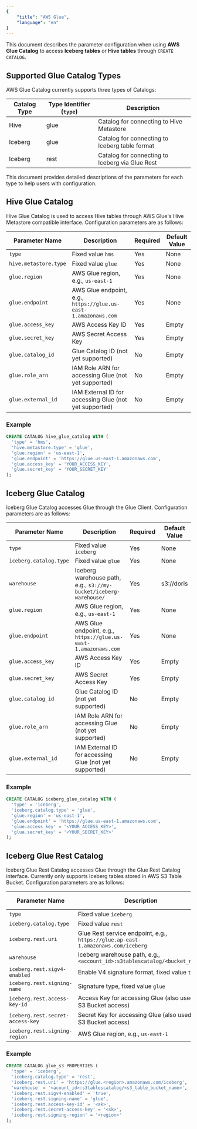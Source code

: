 ```yaml
---
{
    "title": "AWS Glue",
    "language": "en"
}
---
```


This document describes the parameter configuration when using **AWS Glue Catalog** to access **Iceberg tables** or **Hive tables** through `CREATE CATALOG`.

## Supported Glue Catalog Types

AWS Glue Catalog currently supports three types of Catalogs:

| Catalog Type | Type Identifier (`type`) | Description                                        |
|--------------|-------------------------|----------------------------------------------------|
| Hive         | glue                    | Catalog for connecting to Hive Metastore          |
| Iceberg      | glue                    | Catalog for connecting to Iceberg table format    |
| Iceberg      | rest                    | Catalog for connecting to Iceberg via Glue Rest   |

This document provides detailed descriptions of the parameters for each type to help users with configuration.

## Hive Glue Catalog

Hive Glue Catalog is used to access Hive tables through AWS Glue's Hive Metastore compatible interface. Configuration parameters are as follows:

| Parameter Name            | Description                                                          | Required | Default Value |
|---------------------------|----------------------------------------------------------------------|----------|---------------|
| `type`                    | Fixed value `hms`                                                    | Yes      | None          |
| `hive.metastore.type`     | Fixed value `glue`                                                   | Yes      | None          |
| `glue.region`             | AWS Glue region, e.g., `us-east-1`                                  | Yes      | None          |
| `glue.endpoint`           | AWS Glue endpoint, e.g., `https://glue.us-east-1.amazonaws.com`     | Yes      | None          |
| `glue.access_key`         | AWS Access Key ID                                                    | Yes      | Empty         |
| `glue.secret_key`         | AWS Secret Access Key                                                | Yes      | Empty         |
| `glue.catalog_id`         | Glue Catalog ID (not yet supported)                                 | No       | Empty         |
| `glue.role_arn`           | IAM Role ARN for accessing Glue (not yet supported)                 | No       | Empty         |
| `glue.external_id`        | IAM External ID for accessing Glue (not yet supported)              | No       | Empty         |

### Example

```sql
CREATE CATALOG hive_glue_catalog WITH (
  'type' = 'hms',
  'hive.metastore.type' = 'glue',
  'glue.region' = 'us-east-1',
  'glue.endpoint' = 'https://glue.us-east-1.amazonaws.com',
  'glue.access_key' = 'YOUR_ACCESS_KEY',
  'glue.secret_key' = 'YOUR_SECRET_KEY'
);
```

## Iceberg Glue Catalog

Iceberg Glue Catalog accesses Glue through the Glue Client. Configuration parameters are as follows:

| Parameter Name          | Description                                                                 | Required | Default Value |
|-------------------------|-----------------------------------------------------------------------------|----------|---------------|
| `type`                  | Fixed value `iceberg`                                                       | Yes      | None          |
| `iceberg.catalog.type`  | Fixed value `glue`                                                          | Yes      | None          |
| `warehouse`             | Iceberg warehouse path, e.g., `s3://my-bucket/iceberg-warehouse/`          | Yes      | s3://doris    |
| `glue.region`           | AWS Glue region, e.g., `us-east-1`                                         | Yes      | None          |
| `glue.endpoint`         | AWS Glue endpoint, e.g., `https://glue.us-east-1.amazonaws.com`            | Yes      | None          |
| `glue.access_key`       | AWS Access Key ID                                                           | Yes      | Empty         |
| `glue.secret_key`       | AWS Secret Access Key                                                       | Yes      | Empty         |
| `glue.catalog_id`       | Glue Catalog ID (not yet supported)                                        | No       | Empty         |
| `glue.role_arn`         | IAM Role ARN for accessing Glue (not yet supported)                        | No       | Empty         |
| `glue.external_id`      | IAM External ID for accessing Glue (not yet supported)                     | No       | Empty         |

### Example

```sql
CREATE CATALOG iceberg_glue_catalog WITH (
  'type' = 'iceberg',
  'iceberg.catalog.type' = 'glue',
  'glue.region' = 'us-east-1',
  'glue.endpoint' = 'https://glue.us-east-1.amazonaws.com',
  'glue.access_key' = '<YOUR_ACCESS_KEY>',
  'glue.secret_key' = '<YOUR_SECRET_KEY>'
);
```

## Iceberg Glue Rest Catalog

Iceberg Glue Rest Catalog accesses Glue through the Glue Rest Catalog interface. Currently only supports Iceberg tables stored in AWS S3 Table Bucket. Configuration parameters are as follows:

| Parameter Name                   | Description                                                                     | Required | Default Value |
|----------------------------------|---------------------------------------------------------------------------------|----------|---------------|
| `type`                           | Fixed value `iceberg`                                                           | Yes      | None          |
| `iceberg.catalog.type`           | Fixed value `rest`                                                              | Yes      | None          |
| `iceberg.rest.uri`               | Glue Rest service endpoint, e.g., `https://glue.ap-east-1.amazonaws.com/iceberg` | Yes      | None          |
| `warehouse`                      | Iceberg warehouse path, e.g., `<account_id>:s3tablescatalog/<bucket_name>`     | Yes      | None          |
| `iceberg.rest.sigv4-enabled`     | Enable V4 signature format, fixed value `true`                                 | Yes      | None          |
| `iceberg.rest.signing-name`      | Signature type, fixed value `glue`                                             | Yes      | Empty         |
| `iceberg.rest.access-key-id`     | Access Key for accessing Glue (also used for S3 Bucket access)                | Yes      | Empty         |
| `iceberg.rest.secret-access-key` | Secret Key for accessing Glue (also used for S3 Bucket access)                | Yes      | Empty         |
| `iceberg.rest.signing-region`    | AWS Glue region, e.g., `us-east-1`                                             | Yes      | Empty         |

### Example

```sql
CREATE CATALOG glue_s3 PROPERTIES (
  'type' = 'iceberg',
  'iceberg.catalog.type' = 'rest',
  'iceberg.rest.uri' = 'https://glue.<region>.amazonaws.com/iceberg',
  'warehouse' = '<acount_id>:s3tablescatalog/<s3_table_bucket_name>',
  'iceberg.rest.sigv4-enabled' = 'true',
  'iceberg.rest.signing-name' = 'glue',
  'iceberg.rest.access-key-id' = '<ak>',
  'iceberg.rest.secret-access-key' = '<sk>',
  'iceberg.rest.signing-region' = '<region>'
);
```
